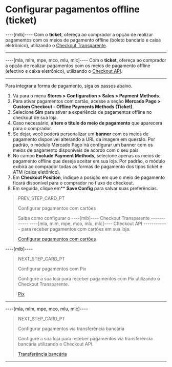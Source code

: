 # Configurar pagamentos offline (ticket)

----[mlb]----
Com o **ticket**, ofereça ao comprador a opção de realizar pagamentos com os meios de pagamento offline (boleto bancário e caixa eletrônico), utilizando o [Checkout Transparente](/developers/pt/guides/checkout-api/landing).

------------

----[mla, mlm, mpe, mco, mlu, mlc]----
Com o **ticket**, ofereça ao comprador a opção de realizar pagamentos com os meios de pagamento offline (efectivo e caixa eletrônico), utilizando o [Checkout API](/developers/pt/guides/checkout-api/landing).

------------

Para integrar a forma de pagamento, siga os passos abaixo.

1. Vá para o menu **Stores > Configuration > Sales > Payment Methods**.
2. Para ativar pagamentos com cartão, acesse a seção **Mercado Pago > Custom Checkout - Offline Payments Methods (Ticket)**.
3. Selecione **Sim** para ativar a experiência de pagamentos offline no checkout de sua loja.
4. Caso necessário, **altere o título do meio de pagamento** que aparecerá para o comprador.
5. Se dejar, você poderá personalizar um **banner** com os meios de pagamento disponível alterando a URL da imagem em questão. Por padrão, o módulo Mercado Pago irá configurar um banner com os meios de pagamento disponíveis de acordo com o seu país.
6. No campo **Exclude Payment Methods**, selecione apenas os meios de pagamento offline que deseja aceitar em sua loja. Por padrão, o módulo exibirá ao comprador todas as formas de pagamento dos tipos ticket e ATM (caixa eletônico).
7. Em **Checkout Position**, indique a posição em que o meio de pagamento ficará disponível para o comprador no fluxo de checkout. 
8. Em seguida, clique em** **Save Config** para salvar suas preferências.

> PREV_STEP_CARD_PT
>
> Configurar pagamentos com cartões
>
> Saiba como configurar o ----[mlb]---- Checkout Transparente ------------ ----[mla, mlm, mpe, mco, mlu, mlc]---- Checkout API ------------ para receber pagamentos com cartões em sua loja.
>
> [Configurar pagamentos com cartões](/developers/pt/docs/magento-two/payment-configuration/checkout-api/cards)

----[mlb]----
> NEXT_STEP_CARD_PT
>
> Configurar pagamentos com Pix
>
> Configure a sua loja para receber pagamentos com Pix utilizando o Checkout Transparente.
>
> [Pix](/developers/pt/docs/magento-two/payment-configuration/checkout-api/pix)
------------

----[mla, mlm, mpe, mco, mlu, mlc]----
> NEXT_STEP_CARD_PT
>
> Configurar pagamentos via transferência bancária
>
> Configure a sua loja para receber pagamentos via transferência bancária utilizando o Checkout API.
>
> [Transferência bancária](/developers/pt/docs/magento-two/payment-configuration/checkout-api/bank-transfer)
------------